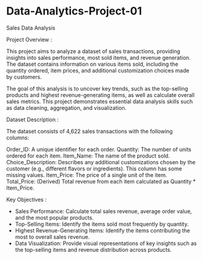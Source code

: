 # Data-Analytics-Project-01
Sales Data Analysis

Project Overview :

This project aims to analyze a dataset of sales transactions, providing insights into sales performance, most sold items, and revenue generation. The dataset contains information on various items sold, including the quantity ordered, item prices, and additional customization choices made by customers.

The goal of this analysis is to uncover key trends, such as the top-selling products and highest revenue-generating items, as well as calculate overall sales metrics. This project demonstrates essential data analysis skills such as data cleaning, aggregation, and visualization.

Dataset Description :

The dataset consists of 4,622 sales transactions with the following columns:

Order_ID: A unique identifier for each order.
Quantity: The number of units ordered for each item.
Item_Name: The name of the product sold.
Choice_Description: Describes any additional customizations chosen by the customer (e.g., different flavors or ingredients). This column has some missing values.
Item_Price: The price of a single unit of the item.
Total_Price: (Derived) Total revenue from each item calculated as Quantity * Item_Price.

Key Objectives :

- Sales Performance: Calculate total sales revenue, average order value, and the most popular products.
- Top-Selling Items: Identify the items sold most frequently by quantity.
- Highest Revenue-Generating Items: Identify the items contributing the most to overall sales revenue.
- Data Visualization: Provide visual representations of key insights such as the top-selling items and revenue distribution across products.
